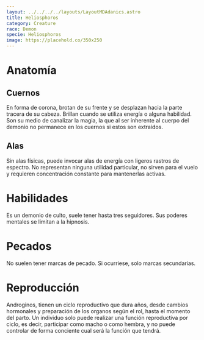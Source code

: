 ```yaml
---
layout: ../../../../layouts/LayoutMDAdanics.astro
title: Heliosphoros
category: Creature
race: Demon
specie: Heliosphoros
image: https://placehold.co/350x250
---
```

# Anatomía
## Cuernos
En forma de corona, brotan de su frente y se desplazan hacia la parte tracera de su cabeza. Brillan cuando se utiliza energía o alguna habilidad. Son su medio de canalizar la magia, la que al ser inherente al cuerpo del demonio no permanece en los cuernos si estos son extraidos.
## Alas
Sin alas físicas, puede invocar alas de energía con ligeros rastros de espectro. No representan ninguna utilidad particular, no sirven para el vuelo y requieren concentración constante para mantenerlas activas.
# Habilidades
Es un demonio de culto, suele tener hasta tres seguidores. Sus poderes mentales se limitan a la hipnosis.
# Pecados
No suelen tener marcas de pecado. Si ocurriese, solo marcas secundarias.
# Reproducción
Androginos, tienen un ciclo reproductivo que dura años, desde cambios hormonales y preparación de los organos según el rol, hasta el momento del parto. Un individuo solo puede realizar una función reproductiva por ciclo, es decir, participar como macho o como hembra, y no puede controlar de forma conciente cual será la función que tendrá.
